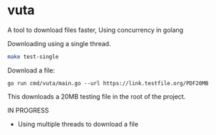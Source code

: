 # vuta

A tool to download files faster, Using concurrency in golang

Downloading using a single thread.

``` bash
make test-single
```

Download a file:
```
go run cmd/vuta/main.go --url https://link.testfile.org/PDF20MB
```

This downloads a 20MB testing file in the root of the project.

IN PROGRESS

- Using multiple threads to download a file
